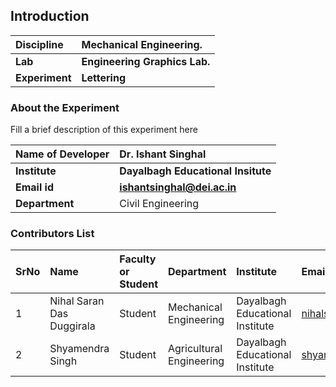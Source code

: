## Introduction


<b>Discipline | <b>Mechanical Engineering.
:--|:--|
<b> Lab | <b> Engineering Graphics Lab.
<b> Experiment|     <b> Lettering

### About the Experiment 

Fill a brief description of this experiment here

<b>Name of Developer | <b> Dr. Ishant Singhal
:--|:--|
<b> Institute | <b>  Dayalbagh Educational Insitute
<b> Email id|     <b>  ishantsinghal@dei.ac.in
<b> Department |  Civil Engineering

### Contributors List

SrNo | Name | Faculty or Student | Department| Institute | Email id
:--|:--|:--|:--|:--|:--|
1 | Nihal Saran Das Duggirala | Student | Mechanical Engineering | Dayalbagh Educational Institute | nihalsarandasd@gmail.com
2 | Shyamendra Singh | Student | Agricultural Engineering | Dayalbagh Educational Institute | shyamendra.me@gmail.com

